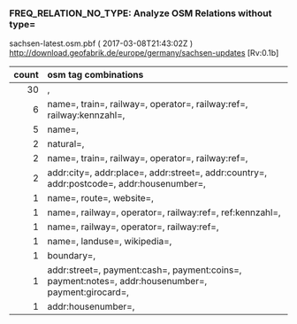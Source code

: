  
### FREQ_RELATION_NO_TYPE: Analyze OSM Relations without type= 
sachsen-latest.osm.pbf ( 2017-03-08T21:43:02Z ) http://download.geofabrik.de/europe/germany/sachsen-updates [Rv:0.1b]
 
|  count  |  osm tag combinations 
|  -----: | :---------------------------
|     30  |  , 
|      6  |  name=, train=, railway=, operator=, railway:ref=, railway:kennzahl=, 
|      5  |  name=, 
|      2  |  natural=, 
|      2  |  name=, train=, railway=, operator=, railway:ref=, 
|      2  |  addr:city=, addr:place=, addr:street=, addr:country=, addr:postcode=, addr:housenumber=, 
|      1  |  name=, route=, website=, 
|      1  |  name=, railway=, operator=, railway:ref=, ref:kennzahl=, 
|      1  |  name=, railway=, operator=, railway:ref=, 
|      1  |  name=, landuse=, wikipedia=, 
|      1  |  boundary=, 
|      1  |  addr:street=, payment:cash=, payment:coins=, payment:notes=, addr:housenumber=, payment:girocard=, 
|      1  |  addr:housenumber=, 
 

